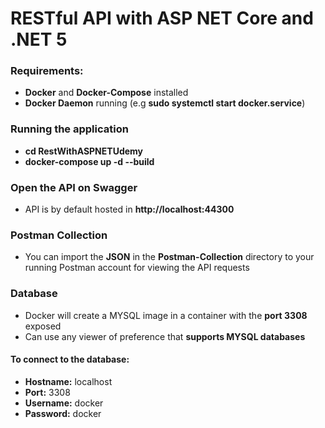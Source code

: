 # RESTful API with ASP NET Core and .NET 5 

### Requirements:
- **Docker** and **Docker-Compose** installed
- **Docker Daemon** running (e.g **sudo systemctl start docker.service**)

### Running the application
- **cd RestWithASPNETUdemy**
- **docker-compose up -d --build**

### Open the API on Swagger
- API is by default hosted in **http://localhost:44300**


### Postman Collection
- You can import the **JSON** in the **Postman-Collection** directory to your running Postman account for viewing the API requests

### Database
- Docker will create a MYSQL image in a container with the **port 3308** exposed
- Can use any viewer of preference that **supports MYSQL databases**

#### To connect to the database:

- **Hostname:** localhost
- **Port:** 3308
- **Username:** docker
- **Password:** docker
